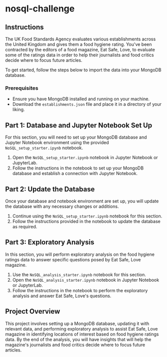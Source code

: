 # nosql-challenge

## Instructions

The UK Food Standards Agency evaluates various establishments across the United Kingdom and gives them a food hygiene rating. You've been contracted by the editors of a food magazine, Eat Safe, Love, to evaluate some of the ratings data in order to help their journalists and food critics decide where to focus future articles.

To get started, follow the steps below to import the data into your MongoDB database.

### Prerequisites

- Ensure you have MongoDB installed and running on your machine.
- Download the `establishments.json` file and place it in a directory of your liking.

## Part 1: Database and Jupyter Notebook Set Up

For this section, you will need to set up your MongoDB database and Jupyter Notebook environment using the provided `NoSQL_setup_starter.ipynb` notebook.

1. Open the `NoSQL_setup_starter.ipynb` notebook in Jupyter Notebook or JupyterLab.
2. Follow the instructions in the notebook to set up your MongoDB database and establish a connection with Jupyter Notebook.

## Part 2: Update the Database

Once your database and notebook environment are set up, you will update the database with any necessary changes or additions. 

1. Continue using the `NoSQL_setup_starter.ipynb` notebook for this section.
2. Follow the instructions provided in the notebook to update the database as required.

## Part 3: Exploratory Analysis

In this section, you will perform exploratory analysis on the food hygiene ratings data to answer specific questions posed by Eat Safe, Love magazine.

1. Use the `NoSQL_analysis_starter.ipynb` notebook for this section.
2. Open the `NoSQL_analysis_starter.ipynb` notebook in Jupyter Notebook or JupyterLab.
3. Follow the instructions in the notebook to perform the exploratory analysis and answer Eat Safe, Love's questions.

## Project Overview

This project involves setting up a MongoDB database, updating it with relevant data, and performing exploratory analysis to assist Eat Safe, Love magazine in identifying locations of interest based on food hygiene ratings data. By the end of the analysis, you will have insights that will help the magazine's journalists and food critics decide where to focus future articles.